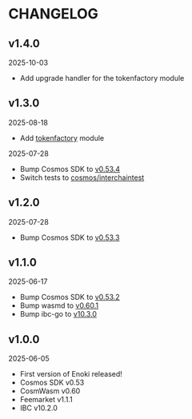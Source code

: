 # CHANGELOG

## v1.4.0

2025-10-03

* Add upgrade handler for the tokenfactory module

## v1.3.0

2025-08-18

* Add [tokenfactory](https://github.com/strangelove-ventures/tokenfactory) module


2025-07-28

* Bump Cosmos SDK to [v0.53.4](https://github.com/cosmos/cosmos-sdk/releases/tag/v0.53.4)
* Switch tests to [cosmos/interchaintest](https://github.com/cosmos/interchaintest)


## v1.2.0

2025-07-28

* Bump Cosmos SDK to [v0.53.3](https://github.com/cosmos/cosmos-sdk/releases/tag/v0.53.3)

## v1.1.0

2025-06-17

* Bump Cosmos SDK to [v0.53.2](https://github.com/cosmos/cosmos-sdk/releases/tag/v0.53.2)
* Bump wasmd to [v0.60.1](https://github.com/CosmWasm/wasmd/releases/tag/v0.60.1)
* Bump ibc-go to [v10.3.0](https://github.com/cosmos/ibc-go/releases/tag/v10.3.0)

## v1.0.0

2025-06-05

* First version of Enoki released!
* Cosmos SDK v0.53
* CosmWasm v0.60
* Feemarket v1.1.1
* IBC v10.2.0